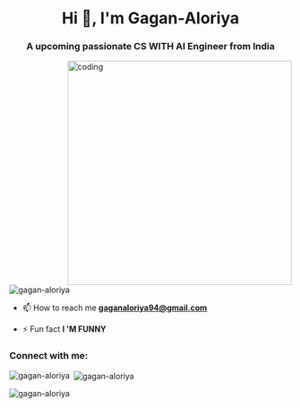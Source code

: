 <h1 align="center">Hi 👋, I'm Gagan-Aloriya</h1>
<h3 align="center">A upcoming passionate CS WITH AI Engineer from India</h3>
<img align="right" alt="coding" width="400" src="https://www.behance.net/gallery/105775659/creative-coding-explorations/modules/607910191.gif">
<p align="left"> <img src="https://komarev.com/ghpvc/?username=gagan-aloriya&label=Profile%20views&color=0e75b6&style=flat" alt="gagan-aloriya" /> </p>

- 📫 How to reach me **gaganaloriya94@gmail.com**

- ⚡ Fun fact **I 'M FUNNY**

<h3 align="left">Connect with me:</h3>
<p align="left">
</p>

<p><img align="left" src="https://github-readme-stats.vercel.app/api/top-langs?username=gagan-aloriya&show_icons=true&locale=en&layout=compact" alt="gagan-aloriya" /></p>

<p>&nbsp;<img align="center" src="https://github-readme-stats.vercel.app/api?username=gagan-aloriya&show_icons=true&locale=en" alt="gagan-aloriya" /></p>

<p><img align="center" src="https://github-readme-streak-stats.herokuapp.com/?user=gagan-aloriya&" alt="gagan-aloriya" /></p>
